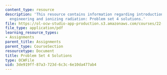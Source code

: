 ```yaml
---
content_type: resource
description: 'This resource contains information regarding introduction to nuclear
  engineering and ionizing radiation: Problem set 4 solutions.'
file: https://ol-ocw-studio-app-production.s3.amazonaws.com/courses/22-01-introduction-to-nuclear-engineering-and-ionizing-radiation-fall-2016/3de919ff87a3723d6c3c6e10da477ab4_MIT22_01F16_ProblemSet4Sol.pdf
file_type: application/pdf
learning_resource_types:
- Assignments
parent_title: Assignments
parent_type: CourseSection
resourcetype: Document
title: Problem Set 4 Solutions
type: OCWFile
uid: 3de919ff-87a3-723d-6c3c-6e10da477ab4
---
```

